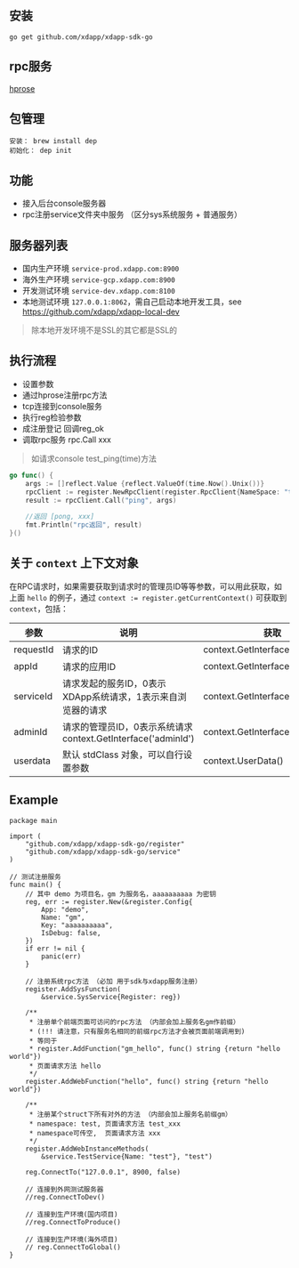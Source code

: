 安装
----------
```
go get github.com/xdapp/xdapp-sdk-go
```

rpc服务
----------

[hprose](https://github.com/hprose/hprose-golang/)


包管理
----------
    安装： brew install dep
    初始化： dep init

功能
----------
- 接入后台console服务器
- rpc注册service文件夹中服务 （区分sys系统服务 + 普通服务）

服务器列表
----------

* 国内生产环境 `service-prod.xdapp.com:8900`
* 海外生产环境 `service-gcp.xdapp.com:8900`
* 开发测试环境 `service-dev.xdapp.com:8100`
* 本地测试环境 `127.0.0.1:8062`，需自己启动本地开发工具，see https://github.com/xdapp/xdapp-local-dev

> 除本地开发环境不是SSL的其它都是SSL的

执行流程
----------
- 设置参数
- 通过hprose注册rpc方法 
- tcp连接到console服务 
- 执行reg检验参数
- 成注册登记 回调reg_ok
- 调取rpc服务 rpc.Call xxx

> 如请求console test_ping(time)方法

```go
go func() {
    args := []reflect.Value {reflect.ValueOf(time.Now().Unix())}
    rpcClient := register.NewRpcClient(register.RpcClient{NameSpace: "test"})
    result := rpcClient.Call("ping", args)
    
    //返回 [pong, xxx] 
    fmt.Println("rpc返回", result)
}()

```


关于 `context` 上下文对象
----------

在RPC请求时，如果需要获取到请求时的管理员ID等等参数，可以用此获取，如上面 `hello` 的例子，通过 `context := register.getCurrentContext()` 可获取到 `context`，包括：

参数         |   说明               | 获取
------------|---------------------|---------------------
requestId   | 请求的ID             | context.GetInterface('requestId')
appId       | 请求的应用ID           | context.GetInterface('appId')
serviceId   | 请求发起的服务ID，0表示XDApp系统请求，1表示来自浏览器的请求    | context.GetInterface('serviceId')
adminId     | 请求的管理员ID，0表示系统请求 context.GetInterface('adminId')  |  context.GetInterface('adminId')
userdata    | 默认 stdClass 对象，可以自行设置参数   | context.UserData()


Example
----------
```golang
package main

import (
    "github.com/xdapp/xdapp-sdk-go/register"
    "github.com/xdapp/xdapp-sdk-go/service"
)

// 测试注册服务
func main() {
    // 其中 demo 为项目名，gm 为服务名，aaaaaaaaaa 为密钥
    reg, err := register.New(&register.Config{
        App: "demo",
        Name: "gm",
        Key: "aaaaaaaaaa",
        IsDebug: false,
    })
    if err != nil {
        panic(err)
    }

    // 注册系统rpc方法 （必加 用于sdk与xdapp服务注册）
    register.AddSysFunction(
        &service.SysService{Register: reg})

    /**
     * 注册单个前端页面可访问的rpc方法 （内部会加上服务名gm作前缀）
     * (!!! 请注意，只有服务名相同的前缀rpc方法才会被页面前端调用到)
     * 等同于
     * register.AddFunction("gm_hello", func() string {return "hello world"})
     * 页面请求方法 hello
     */
    register.AddWebFunction("hello", func() string {return "hello world"})

    /**
     * 注册某个struct下所有对外的方法 （内部会加上服务名前缀gm）
     * namespace: test, 页面请求方法 test_xxx
     * namespace可传空,  页面请求方法 xxx
     */
    register.AddWebInstanceMethods(
        &service.TestService{Name: "test"}, "test")

    reg.ConnectTo("127.0.0.1", 8900, false)

    // 连接到外网测试服务器
    //reg.ConnectToDev()

    // 连接到生产环境(国内项目)
    //reg.ConnectToProduce()

    // 连接到生产环境(海外项目)
    // reg.ConnectToGlobal()
}
```